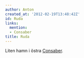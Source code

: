 ```yaml
---
author: Anton
created_at: '2012-02-19T13:48:42Z'
id: Ruda
links:
  mention:
  - Consaber
title: Ruda
---
```


Liten hamn i östra [Consaber].

  [Consaber]: Consaber
